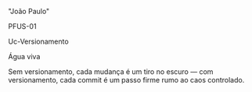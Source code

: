 "João Paulo"

PFUS-01

Uc-Versionamento

Água viva

Sem versionamento, cada mudança é um tiro no escuro — com versionamento, cada commit é um passo firme rumo ao caos controlado.
